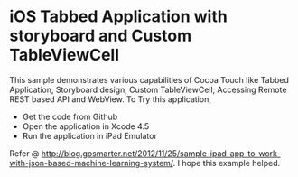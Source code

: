 iOS Tabbed Application with storyboard and Custom TableViewCell
===============================================================

This sample demonstrates various capabilities of Cocoa Touch like Tabbed Application, Storyboard design, Custom TableViewCell, Accessing Remote REST based API and WebView. To Try this application, 

* Get the code from Github
* Open the application in Xcode 4.5 
* Run the application in iPad Emulator

Refer @ http://blog.gosmarter.net/2012/11/25/sample-ipad-app-to-work-with-json-based-machine-learning-system/. I hope this example helped.